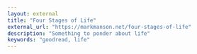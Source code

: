 ```yaml
---
layout: external
title: "Four Stages of Life"
external_url: "https://markmanson.net/four-stages-of-life"
description: "Something to ponder about life"
keywords: "goodread, life"
---
```

